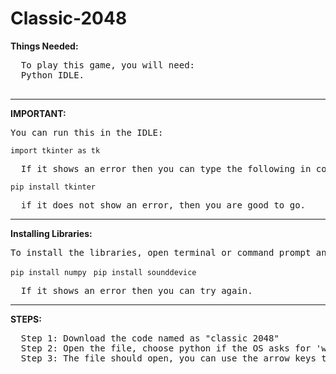 # Classic-2048
**Things Needed:**
<pre>
  To play this game, you will need: 
  Python IDLE.
  </pre>
__________________________________________________________________________________________________________
**IMPORTANT:**
<pre>
You can run this in the IDLE:
</pre>
<code>import tkinter as tk
</code>
<pre>
  If it shows an error then you can type the following in command prompt or terminal:
</pre>
<code>pip install tkinter
</code>
<pre>
  if it does not show an error, then you are good to go.
</pre>
________________________________________________________________________________________________________________

**Installing Libraries:**

<pre>
To install the libraries, open terminal or command prompt and type the following commands, one-by-one:
</pre>
<code>pip install numpy
</code>
<code>pip install sounddevice
</code>

<pre>
  If it shows an error then you can try again.
</pre>
________________________________________________________________________________________________________________

**STEPS:**
<pre>
  Step 1: Download the code named as "classic 2048"
  Step 2: Open the file, choose python if the OS asks for 'with which app do you want to open this file" or similar.
  Step 3: The file should open, you can use the arrow keys to play.
</pre>

